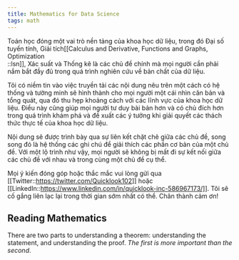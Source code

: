 ```yaml
---
title: Mathematics for Data Science
tags: math
---
```


Toán học đóng một vai trò nền tảng của khoa học dữ liệu, trong đó Đại số tuyến tính, Giải tích[[Calculus and Derivative, Functions and Graphs, Optimization<br/>::lsn]], Xác suất và Thống kê là các chủ đề chính mà mọi người cần phải nắm bắt đầy đủ trong quá trình nghiên cứu về bản chất của dữ liệu.

Tôi có niềm tin vào việc truyền tải các nội dung nêu trên một cách có hệ thống và tường minh sẽ hình thành cho mọi người một cái nhìn căn bản và tổng quát, qua đó thu hẹp khoảng cách với các lĩnh vực của khoa học dữ liệu. Điều này cũng giúp mọi người tư duy bài bản hơn và có chủ đích hơn trong quá trình khám phá và đề xuất các ý tưởng khi giải quyết các thách thức thực tế của khoa học dữ liệu.

Nội dung sẽ được trình bày qua sự liên kết chặt chẽ giữa các chủ đề, song song đó là hệ thống các ghi chú để giải thích các phần cơ bản của một chủ đề. Với một lộ trình như vậy, mọi người sẽ không bị mất đi sự kết nối giữa các chủ đề với nhau và trong cùng một chủ đề cụ thể.

Mọi ý kiến đóng góp hoặc thắc mắc vui lòng gửi qua [[Twitter::https://twitter.com/Quicklook102]] hoặc [[LinkedIn::https://www.linkedin.com/in/quicklook-inc-586967173/]]. Tôi sẽ cố gắng liên lạc lại trong thời gian sớm nhất có thể. Chân thành cảm ơn!

## Reading Mathematics

There are two parts to understanding a theorem: understanding the statement, and understanding the proof. *The first is more important than the second*.  

